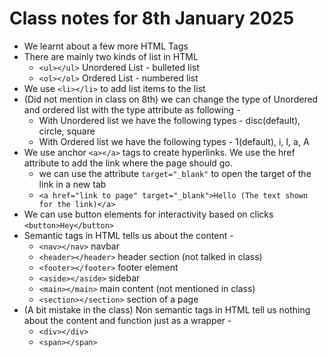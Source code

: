 # Class notes for 8th January 2025

- We learnt about a few more HTML Tags
- There are mainly two kinds of list in HTML
    - `<ul></ul>` Unordered List - bulleted list 
    - `<ol></ol>` Ordered List - numbered list
- We use `<li></li>` to add list items to the list
- (Did not mention in class on 8th) we can change the type of Unordered and ordered list with the type attribute as following -
    - With Unordered list we have the following types - disc(default), circle, square
    - With Ordered list we have the following types - 1(default), i, I, a, A
- We use anchor `<a></a>` tags to create hyperlinks. We use the href attribute to add the link where the page should go.
    - we can use the attribute `target="_blank"` to open the target of the link in a new tab
    - `<a href="link to page" target="_blank">Hello (The text shown for the link)</a>`
- We can use button elements for interactivity based on clicks `<button>Hey</button>`
- Semantic tags in HTML tells us about the content -
    - `<nav></nav>` navbar
    - `<header></header>` header section (not talked in class)
    - `<footer></footer>` footer element
    - `<aside></aside>` sidebar
    - `<main></main>` main content (not mentioned in class)
    - `<section></section>` section of a page
- (A bit mistake in the class) Non semantic tags in HTML tell us nothing about the content and function just as a wrapper -
    - `<div></div>`
    - `<span></span>`